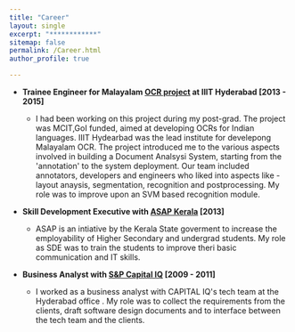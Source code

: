 ```yaml
---
title: "Career"
layout: single
excerpt: "************"
sitemap: false
permalink: /Career.html
author_profile: true

---
```


-  **Trainee Engineer for Malayalam [OCR project][1] at IIIT Hyderabad  [2013 - 2015]**
	- I had been working on this project during my post-grad. The project was MCIT,GoI  funded, aimed at developing OCRs for Indian languages. IIIT Hydearbad was the lead institute for develepong Malayalam OCR. The project introduced me to the various aspects involved in building a Document Analsysi System, starting from the 'annotation' to the system deployment. Our team included annotators, developers and engineers who liked into aspects like - layout anaysis, segmentation, recognition and postprocessing. My role was to  improve upon an SVM based recognition module.

-  **Skill Development Executive with [ASAP Kerala][2]  [2013]**
	- ASAP is an intiative by the Kerala State goverment to increase the employability of Higher Secondary and undergrad students. My role as SDE was to train the students to improve theri basic communication and IT skills.

-  **Business Analyst with [S&P Capital IQ][3] [2009 - 2011]**
	- I worked as a business analyst with CAPITAL IQ's tech team at the Hyderabad office . My role was to collect the requirements from the clients, draft software design documents and to interface between the tech team and the clients.


[1]: http://ocr.tdil-dc.gov.in/%28S%282ptjijnfhyymf4l5nooaqcll%29%29/default.aspx
[2]:http://asapkerala.gov.in/
[3]:https://www.spcapitaliq.com/
